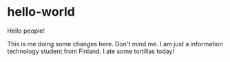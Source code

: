 # hello-world

Hello people!

This is me doing some changes here. Don't mind me.
I am just a information technology student from Finland.
I ate some tortillas today!
